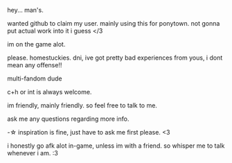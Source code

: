 hey... man's.

wanted github to claim my user. mainly using this for ponytown. not gonna put actual work into it i guess </3

im on the game alot.

please. homestuckies. dni, ive got pretty bad experiences from yous, i dont mean any offense!!

multi-fandom dude

c+h or int is always welcome.

im friendly, mainly friendly.
so feel free to talk to me.

ask me any questions regarding more info.

-☆ inspiration is fine, just have to ask me first please. <3

i honestly go afk alot in-game, unless im with a friend. so whisper me to talk whenever i am. :3
